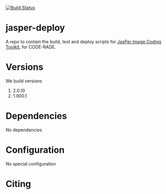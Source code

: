 [![Build Status](https://ci.sagrid.ac.za/buildStatus/icon?job=jasper-deploy)](https://ci.sagrid.ac.za/job/jasper-deploy)

# jasper-deploy

A repo to contain the build, test and deploy scripts for [JasPer Image Coding Toolkit](http://www.ece.uvic.ca/~frodo/jasper/), for CODE-RADE.

# Versions

We build versions

  1. 2.0.10
  1. 1.900.1

# Dependencies

No dependencies

# Configuration

No special configuration

# Citing
